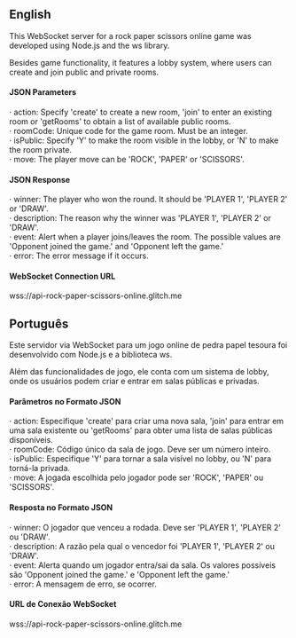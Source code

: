 <h2>English</h2>

This WebSocket server for a rock paper scissors online game was developed using Node.js and the ws library.

Besides game functionality, it features a lobby system, where users can create and join public and private rooms.

<h4>JSON Parameters</h4>

&middot; action: Specify 'create' to create a new room, 'join' to enter an existing room or 'getRooms' to obtain a list of available public rooms.
<br/>
&middot; roomCode: Unique code for the game room. Must be an integer.
<br/>
&middot; isPublic: Specify 'Y' to make the room visible in the lobby, or 'N' to make the room private.
<br/>
&middot; move: The player move can be 'ROCK', 'PAPER' or 'SCISSORS'.

<h4>JSON Response</h4>

&middot; winner: The player who won the round. It should be 'PLAYER 1', 'PLAYER 2' or 'DRAW'.
<br/>
&middot; description: The reason why the winner was 'PLAYER 1', 'PLAYER 2' or 'DRAW'.
<br/>
&middot; event: Alert when a player joins/leaves the room. The possible values are 'Opponent joined the game.' and 'Opponent left the game.'
<br/>
&middot; error: The error message if it occurs.

<h4>WebSocket Connection URL</h4>

wss://api-rock-paper-scissors-online.glitch.me

<h2>Português</h2>

Este servidor via WebSocket para um jogo online de pedra papel tesoura foi desenvolvido com Node.js e a biblioteca ws.

Além das funcionalidades de jogo, ele conta com um sistema de lobby, onde os usuários podem criar e entrar em salas públicas e privadas.

<h4>Parâmetros no Formato JSON</h4>

&middot; action: Especifique 'create' para criar uma nova sala, 'join' para entrar em uma sala existente ou 'getRooms' para obter uma lista de salas públicas disponíveis.
<br/>
&middot; roomCode: Código único da sala de jogo. Deve ser um número inteiro.
<br/>
&middot; isPublic: Especifique 'Y' para tornar a sala visível no lobby, ou 'N' para torná-la privada.
<br/>
&middot; move: A jogada escolhida pelo jogador pode ser 'ROCK', 'PAPER' ou 'SCISSORS'.

<h4>Resposta no Formato JSON</h4>

&middot; winner: O jogador que venceu a rodada. Deve ser 'PLAYER 1', 'PLAYER 2' ou 'DRAW'.
<br/>
&middot; description: A razão pela qual o vencedor foi 'PLAYER 1', 'PLAYER 2' ou 'DRAW'.
<br/>
&middot; event: Alerta quando um jogador entra/sai da sala. Os valores possíveis são 'Opponent joined the game.' e 'Opponent left the game.'
<br/>
&middot; error: A mensagem de erro, se ocorrer.

<h4>URL de Conexão WebSocket</h4>

wss://api-rock-paper-scissors-online.glitch.me